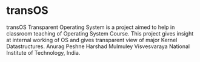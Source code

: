 transOS
=======

transOS Transparent Operating System is a project aimed to help in classroom teaching of Operating System Course. This project gives insight at internal working of OS and gives transparent view of major Kernel Datastructures.  Anurag Peshne Harshad Mulmuley Visvesvaraya National Institute of Technology, India.